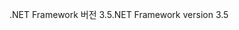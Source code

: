 <span data-ttu-id="32d6a-101">.NET Framework 버전 3.5</span><span class="sxs-lookup"><span data-stu-id="32d6a-101">.NET Framework version 3.5</span></span>